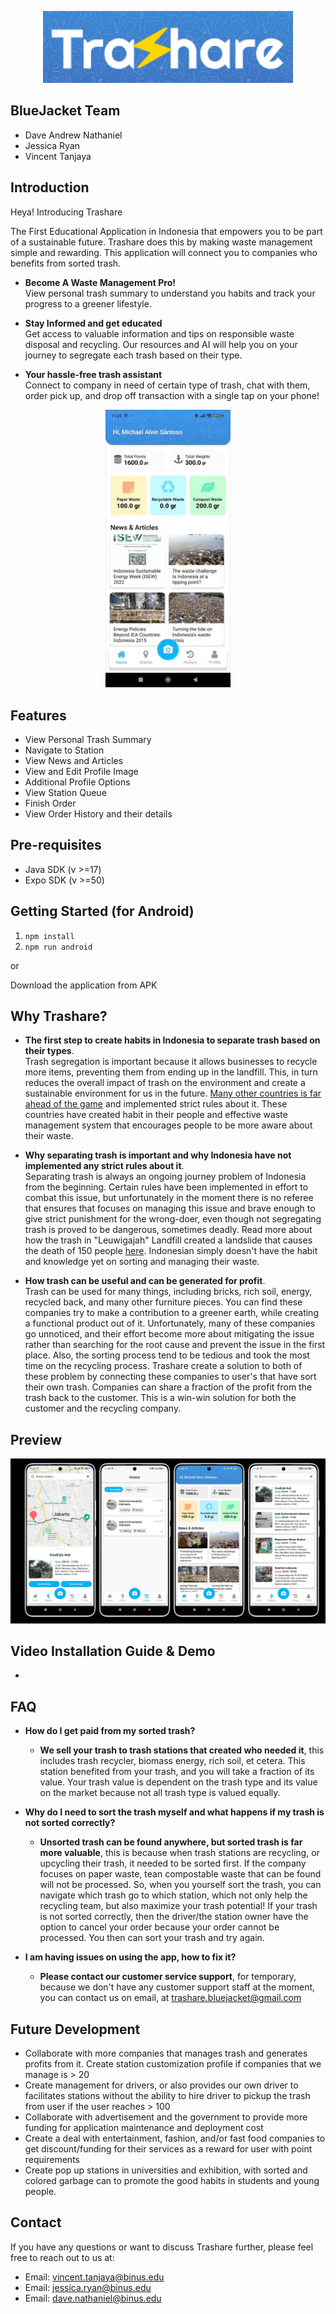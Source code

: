 <p align="center"><img src="./assets/logo/icon-cropped.png" alt="Icon Cropped" width="400" /></p>

## BlueJacket Team
- Dave Andrew Nathaniel
- Jessica Ryan
- Vincent Tanjaya


## Introduction

Heya! Introducing Trashare

The First Educational Application in Indonesia that empowers you to be part of a sustainable future. Trashare does this by making waste management simple and rewarding. This application will connect you to companies who benefits from sorted trash.

- **Become A Waste Management Pro!** <br />View personal trash summary to understand you habits and track your progress to a greener lifestyle.

- **Stay Informed and get educated**
  <br />Get access to valuable information and tips on responsible waste disposal and recycling. Our resources and AI will help you on your journey to segregate each trash based on their type.

- **Your hassle-free trash assistant**
  <br />Connect to company in need of certain type of trash, chat with them, order pick up, and drop off transaction with a single tap on your phone!

<p align="center"><img width="200" src="./assets/showcase/showcase-vid.gif" alt="Preview Scanning"></p>

## Features

- View Personal Trash Summary
- Navigate to Station
- View News and Articles
- View and Edit Profile Image
- Additional Profile Options
- View Station Queue
- Finish Order
- View Order History and their details

## Pre-requisites

- Java SDK (v >=17)
- Expo SDK (v >=50)

## Getting Started (for Android)

1. `npm install`
2. `npm run android`

or

Download the application from APK

## Why Trashare?

- **The first step to create habits in Indonesia to separate trash based on their types**. <br>
  Trash segregation is important because it allows businesses to recycle more items, preventing them from ending up in the landfill. This, in turn reduces the overall impact of trash on the environment and create a sustainable environment for us in the future. [Many other countries is far ahead of the game](https://waste4change.com/blog/countries-interesting-waste-sorting-culture/) and implemented strict rules about it. These countries have created habit in their people and effective waste management system that encourages people to be more aware about their waste.

- **Why separating trash is important and why Indonesia have not implemented any strict rules about it**. <br>
  Separating trash is always an ongoing journey problem of Indonesia from the beginning. Certain rules have been implemented in effort to combat this issue, but unfortunately in the moment there is no referee that ensures that focuses on managing this issue and brave enough to give strict punishment for the wrong-doer, even though not segregating trash is proved to be dangerous, sometimes deadly. Read more about how the trash in "Leuwigajah" Landfill created a landslide that causes the death of 150 people [here](https://news.detik.com/berita-jawa-barat/d-4906289/mengenang-tragedi-longsor-sampah-di-tpa-leuwigajah). Indonesian simply doesn't have the habit and knowledge yet on sorting and managing their waste.

- **How trash can be useful and can be generated for profit**. <br>
  Trash can be used for many things, including bricks, rich soil, energy, recycled back, and many other furniture pieces. You can find these companies try to make a contribution to a greener earth, while creating a functional product out of it. Unfortunately, many of these companies go unnoticed, and their effort become more about mitigating the issue rather than searching for the root cause and prevent the issue in the first place. Also, the sorting process tend to be tedious and took the most time on the recycling process. Trashare create a solution to both of these problem by connecting these companies to user's that have sort their own trash. Companies can share a fraction of the profit from the trash back to the customer. This is a win-win solution for both the customer and the recycling company.

## Preview

![Image Preview Summary](./assets/showcase/showcase-summary.png)

## Video Installation Guide & Demo

-

## FAQ

- **How do I get paid from my sorted trash?**

  - **We sell your trash to trash stations that created who needed it**, this includes trash recycler, biomass energy, rich soil, et cetera.
    This station benefited from your trash, and you will take a fraction of its value. Your trash value is dependent on the trash type and its value
    on the market because not all trash type is valued equally.

- **Why do I need to sort the trash myself and what happens if my trash is not sorted correctly?**

  - **Unsorted trash can be found anywhere, but sorted trash is far more valuable**, this is because when trash stations are recycling, or
    upcycling their trash, it needed to be sorted first. If the company focuses on paper waste, tean compostable waste that can be found will not be processed.
    So, when you yourself sort the trash, you can navigate which trash go to which station, which not only help the recycling team,
    but also maximize your trash potential! If your trash is not sorted correctly, then the driver/the station owner have the option to cancel your order
    because your order cannot be processed. You then can sort your trash and try again.

- **I am having issues on using the app, how to fix it?**
  - **Please contact our customer service support**, for temporary, because we don't have any customer support staff at the moment, you can contact us on email, at trashare.bluejacket@gmail.com

## Future Development

- Collaborate with more companies that manages trash and generates profits from it. Create station customization profile if companies that we manage is > 20
- Create management for drivers, or also provides our own driver to facilitates stations without the ability to hire driver to pickup the trash from user if the user reaches > 100
- Collaborate with advertisement and the government to provide more funding for application maintenance and deployment cost
- Create a deal with entertainment, fashion, and/or fast food companies to get discount/funding for their services as a reward for user with point requirements
- Create pop up stations in universities and exhibition, with sorted and colored garbage can to promote the good habits in students and young people.

## Contact

If you have any questions or want to discuss Trashare further, please feel free to reach out to us at:

- Email: vincent.tanjaya@binus.edu
- Email: jessica.ryan@binus.edu
- Email: dave.nathaniel@binus.edu
